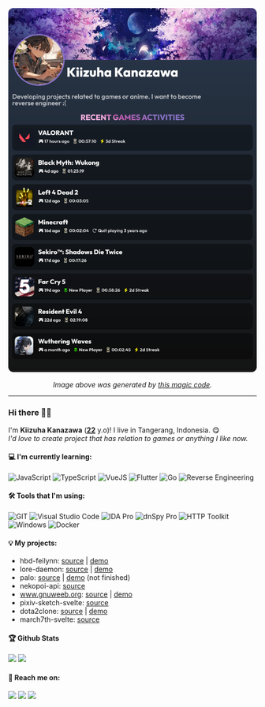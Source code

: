 <img src="./generated-profile.png">

<p align="center"><i>Image above was generated by <a href="./generate.js">this magic code</a>.</i></p>

---

### Hi there 👋:smile:

I'm **Kiizuha Kanazawa** ([**22**](https://github.com/rushkii/rushkii/commit/b03996bb1be1d5a908fa5f1740be2147426dd3a2) y.o)! I live in Tangerang, Indonesia. 😋<br>
_I'd love to create project that has relation to games or anything I like now._

#### :computer: I'm currently learning:
![JavaScript](https://img.shields.io/badge/javascript-%231F1F1F.svg?style=for-the-badge&logo=javascript)
![TypeScript](https://img.shields.io/badge/typescript-%230175C2.svg?style=for-the-badge&logo=typescript&logoColor=white)
![VueJS](https://img.shields.io/badge/Vue.js-35495E?style=for-the-badge&logo=vuedotjs)
![Flutter](https://img.shields.io/badge/Flutter-%2302569B.svg?style=for-the-badge&logo=Flutter)
![Go](https://img.shields.io/badge/go-%2300ADD8.svg?style=for-the-badge&logo=go&color=white)
![Reverse Engineering](https://img.shields.io/badge/reverse%20engineering-%2300ADD8.svg?style=for-the-badge&color=white)

#### 🛠 Tools that I'm using:
![GIT](https://img.shields.io/badge/GIT-%230175C2.svg?style=for-the-badge&color=white&logo=git)
![Visual Studio Code](https://img.shields.io/badge/Visual%20Studio%20Code-%230175C2.svg?style=for-the-badge&logo=visual-studio-code)
![IDA Pro](https://img.shields.io/badge/IDA%20Pro-%230175C2.svg?style=for-the-badge&color=cyan)
![dnSpy Pro](https://img.shields.io/badge/dnSpy-%230175C2.svg?style=for-the-badge&color=gray)
![HTTP Toolkit](https://img.shields.io/badge/HTTP%20Toolkit-%230175C2.svg?style=for-the-badge&color=orange)
![Windows](https://img.shields.io/badge/Windows-%230175C2.svg?style=for-the-badge&logo=windows)
![Docker](https://img.shields.io/badge/Docker-%230175C2.svg?style=for-the-badge&logo=docker&logoColor=white)

#### 💡 My projects:
- hbd-feilynn: [source](https://github.com/rushkii/hbd-feylynn) | [demo](https://hbd-feylynn.vercel.app)
- lore-daemon: [source](https://github.com/ammarfaizi2/lore-daemon) | [demo](https://t.me/GNUWeeb/935728)
- palo: [source](https://github.com/rushkii/palo) | [demo](https://palo.vercel.app) (not finished)
- nekopoi-api: [source](https://github.com/rushkii/nekopoi-py)
- www.gnuweeb.org: [source](https://github.com/GNUWeeb/www.gnuweeb.org) | [demo](https://www.gnuweeb.org)
- pixiv-sketch-svelte: [source](https://github.com/rushkii/pixiv-sketch-svelte)
- dota2clone: [source](https://github.com/rushkii/dota2clone) | [demo](https://dota2clone.vercel.app)
- march7th-svelte: [source](https://github.com/rushkii/march7th-svelte)

#### 🏆 Github Stats
<img src="https://bad-apple-github-readme.vercel.app/api?show_bg=1&username=rushkii">
<img src="https://github-profile-trophy.vercel.app/?username=rushkii">

#### 🤙 Reach me on:
<a href="https://t.me/kiizuha1" target="_blank"><img src="https://img.shields.io/badge/Telegram-%40kiizuha1-28a8ea"></a>
<a href="https://linkedin.com/in/kiizuha" target="_blank"><img src="https://img.shields.io/badge/LinkedIn-kiizuha-informational"></a>
<a href="mailto:kiizuha@gnuweeb.org"><img src="https://img.shields.io/badge/Email-kiizuha%40gnuweeb.org-cyan"></a>

